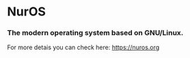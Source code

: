 # NurOS
### The modern operating system based on GNU/Linux.
For more detais you can check here:
https://nuros.org

